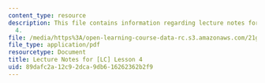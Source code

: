 ```yaml
---
content_type: resource
description: This file contains information regarding lecture notes for [LC] lesson
  4.
file: /media/https%3A/open-learning-course-data-rc.s3.amazonaws.com/21g-107-chinese-i-streamlined-fall-2014/89dafc2a12c92dca9db616262362b2f9_MIT21G_107F14_Chars4.pdf
file_type: application/pdf
resourcetype: Document
title: Lecture Notes for [LC] Lesson 4
uid: 89dafc2a-12c9-2dca-9db6-16262362b2f9
---
```


